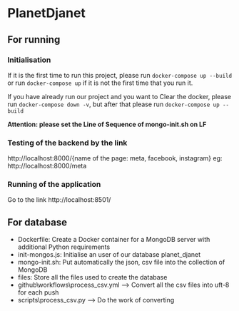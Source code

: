 # PlanetDjanet


## For running
### Initialisation
If it is the first time to run this project, please run
```docker-compose up --build```
or run  ```docker-compose up``` if it is not the first time that you run it.

If you have already run our project and you want to Clear the docker, please run
```docker-compose down -v```, but after that please run ```docker-compose up --build```

**Attention: please set the Line of Sequence of mongo-init.sh on LF**

### Testing of the backend by the link
http://localhost:8000/{name of the page: meta, facebook, instagram}
eg:  http://localhost:8000/meta

### Running of the application
Go to the link http://localhost:8501/


## For database
- Dockerfile: Create a Docker container for a MongoDB server with additional Python requirements
- init-mongos.js: Initialise an user of our database planet_djanet
- mongo-init.sh: Put automatically the json, csv file into the collection of MongoDB
- files: Store all the files used to create the database
- github\workflows\process_csv.yml --> Convert all the csv files into uft-8 for each push
- scripts\process_csv.py --> Do the work of converting

